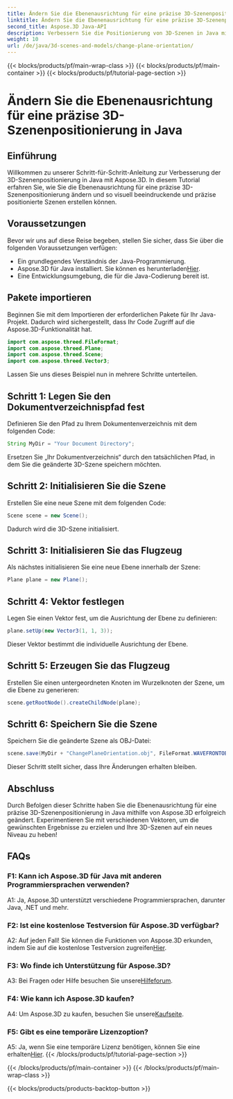 ```yaml
---
title: Ändern Sie die Ebenenausrichtung für eine präzise 3D-Szenenpositionierung in Java
linktitle: Ändern Sie die Ebenenausrichtung für eine präzise 3D-Szenenpositionierung in Java
second_title: Aspose.3D Java-API
description: Verbessern Sie die Positionierung von 3D-Szenen in Java mit Aspose.3D. Ändern Sie die Ebenenausrichtung für Präzision. Laden Sie es jetzt herunter und genießen Sie ein fesselndes visuelles Erlebnis.
weight: 10
url: /de/java/3d-scenes-and-models/change-plane-orientation/
---
```


{{< blocks/products/pf/main-wrap-class >}}
{{< blocks/products/pf/main-container >}}
{{< blocks/products/pf/tutorial-page-section >}}

# Ändern Sie die Ebenenausrichtung für eine präzise 3D-Szenenpositionierung in Java

## Einführung

Willkommen zu unserer Schritt-für-Schritt-Anleitung zur Verbesserung der 3D-Szenenpositionierung in Java mit Aspose.3D. In diesem Tutorial erfahren Sie, wie Sie die Ebenenausrichtung für eine präzise 3D-Szenenpositionierung ändern und so visuell beeindruckende und präzise positionierte Szenen erstellen können.

## Voraussetzungen

Bevor wir uns auf diese Reise begeben, stellen Sie sicher, dass Sie über die folgenden Voraussetzungen verfügen:

- Ein grundlegendes Verständnis der Java-Programmierung.
- Aspose.3D für Java installiert. Sie können es herunterladen[Hier](https://releases.aspose.com/3d/java/).
- Eine Entwicklungsumgebung, die für die Java-Codierung bereit ist.

## Pakete importieren

Beginnen Sie mit dem Importieren der erforderlichen Pakete für Ihr Java-Projekt. Dadurch wird sichergestellt, dass Ihr Code Zugriff auf die Aspose.3D-Funktionalität hat. 

```java
import com.aspose.threed.FileFormat;
import com.aspose.threed.Plane;
import com.aspose.threed.Scene;
import com.aspose.threed.Vector3;
```

Lassen Sie uns dieses Beispiel nun in mehrere Schritte unterteilen.

## Schritt 1: Legen Sie den Dokumentverzeichnispfad fest

Definieren Sie den Pfad zu Ihrem Dokumentenverzeichnis mit dem folgenden Code:

```java
String MyDir = "Your Document Directory";
```

Ersetzen Sie „Ihr Dokumentverzeichnis“ durch den tatsächlichen Pfad, in dem Sie die geänderte 3D-Szene speichern möchten.

## Schritt 2: Initialisieren Sie die Szene

Erstellen Sie eine neue Szene mit dem folgenden Code:

```java
Scene scene = new Scene();
```

Dadurch wird die 3D-Szene initialisiert.

## Schritt 3: Initialisieren Sie das Flugzeug

Als nächstes initialisieren Sie eine neue Ebene innerhalb der Szene:

```java
Plane plane = new Plane();
```

## Schritt 4: Vektor festlegen

Legen Sie einen Vektor fest, um die Ausrichtung der Ebene zu definieren:

```java
plane.setUp(new Vector3(1, 1, 3));
```

Dieser Vektor bestimmt die individuelle Ausrichtung der Ebene.

## Schritt 5: Erzeugen Sie das Flugzeug

Erstellen Sie einen untergeordneten Knoten im Wurzelknoten der Szene, um die Ebene zu generieren:

```java
scene.getRootNode().createChildNode(plane);
```

## Schritt 6: Speichern Sie die Szene

Speichern Sie die geänderte Szene als OBJ-Datei:

```java
scene.save(MyDir + "ChangePlaneOrientation.obj", FileFormat.WAVEFRONTOBJ);
```

Dieser Schritt stellt sicher, dass Ihre Änderungen erhalten bleiben.

## Abschluss

Durch Befolgen dieser Schritte haben Sie die Ebenenausrichtung für eine präzise 3D-Szenenpositionierung in Java mithilfe von Aspose.3D erfolgreich geändert. Experimentieren Sie mit verschiedenen Vektoren, um die gewünschten Ergebnisse zu erzielen und Ihre 3D-Szenen auf ein neues Niveau zu heben!


## FAQs

### F1: Kann ich Aspose.3D für Java mit anderen Programmiersprachen verwenden?

A1: Ja, Aspose.3D unterstützt verschiedene Programmiersprachen, darunter Java, .NET und mehr.

### F2: Ist eine kostenlose Testversion für Aspose.3D verfügbar?

 A2: Auf jeden Fall! Sie können die Funktionen von Aspose.3D erkunden, indem Sie auf die kostenlose Testversion zugreifen[Hier](https://releases.aspose.com/).

### F3: Wo finde ich Unterstützung für Aspose.3D?

 A3: Bei Fragen oder Hilfe besuchen Sie unsere[Hilfeforum](https://forum.aspose.com/c/3d/18).

### F4: Wie kann ich Aspose.3D kaufen?

 A4: Um Aspose.3D zu kaufen, besuchen Sie unsere[Kaufseite](https://purchase.aspose.com/buy).

### F5: Gibt es eine temporäre Lizenzoption?

 A5: Ja, wenn Sie eine temporäre Lizenz benötigen, können Sie eine erhalten[Hier](https://purchase.aspose.com/temporary-license/).
{{< /blocks/products/pf/tutorial-page-section >}}

{{< /blocks/products/pf/main-container >}}
{{< /blocks/products/pf/main-wrap-class >}}

{{< blocks/products/products-backtop-button >}}

